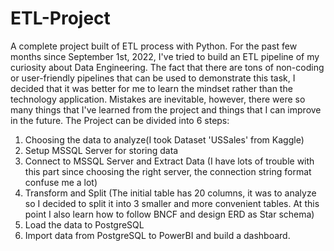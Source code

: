 # ETL-Project
A complete project built of ETL process with Python. For the past few months since September 1st, 2022, I've tried to build an ETL pipeline of my curiosity about Data Engineering. The fact that there are tons of non-coding or user-friendly pipelines that can be used to demonstrate this task, I decided that it was better for me to learn the mindset rather than the technology application. Mistakes are inevitable, however, there were so many things that I've learned from the project and things that I can improve in the future. 
The Project can be divided into 6 steps: 
1. Choosing the data to analyze(I took Dataset 'USSales' from Kaggle)
2. Setup MSSQL Server for storing data
3. Connect to MSSQL Server and Extract Data (I have lots of trouble with this part since choosing the right server, the connection string format confuse me a lot)
4. Transform and Split (The initial table has 20 columns, it was to analyze so I decided to split it into 3 smaller and more convenient tables. At this point I also learn how to follow BNCF and design ERD as Star schema)
5. Load the data to PostgreSQL
6. Import data from PostgreSQL to PowerBI and build a dashboard.

